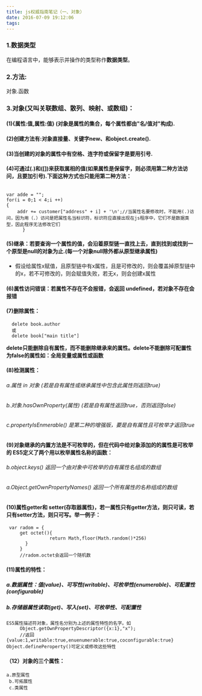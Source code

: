 ```yaml
---
title: js权威指南笔记（一、对象）
date: 2016-07-09 19:12:06
tags:
---
```

### 1.数据类型
在编程语言中，能够表示并操作的类型称作**数据类型**。  
### 2.方法:  
对象.函数
### 3.对象(又叫关联数组、散列、映射、或数组)：

####  (1){属性:值,属性:值} (对象是属性的集合，每个属性都由"名/值对"构成).   
#### (2)创建方法有:对象直接量、关键字new、和object.create().
####  (3)当创建的对象的属性中有空格、连字符或保留字是要用引号.
#### (4)可通过(.)和([])来获取属相的值(如果属性是保留字，则必须用第二种方法访问，且要加引号).下面这种方式也只能用第二种方法：
```  

var adde = "";
for(i = 0;1 < 4;i ++)
{
    addr += customer["address" + i] + '\n';//当属性名要修改时，不能用(.)访问，因为用（.）访问是把属性名当标识符，标识符应直接出现在js程序中，它们不是数据类型，因此程序无法修改它们
      }  

```
#### (5)继承：若要查询一个属性的值，会沿着原型链一直找上去，直到找到或找到一个原型是null的对象为止.(每一个对象null除外都从原型继承属性)
* 假设给属性x赋值，且原型链中有x属性，且是可修改的，则会覆盖掉原型链中的x，若不可修改的，则会赋值失败，若无x，则会创建x属性
####  (6)属性访问错误：若属性不存在不会报错，会返回 undefined，若对象不存在会报错
####  (7)删除属性：
```
  delete book.author
  或
  delete book["main title"]
  ```
 **delete只能删除自有属性，而不能删除继承来的属性。delete不能删除可配置性为false的属性如：全局变量或属性或函数**
 ####  (8)检测属性：  
 ######  a.属性 in 对象   (若是自有属性或继承属性中包含此属性则返回true)  
 ######  b.对象.hasOwnProperty(属性) (若是自有属性返回true，否则返回false)
 ######  c.propertyIsEnmerable()  是第二种的增强版，要是自有属性且可枚举才返回true
 ####  (9)对象继承的内置方法是不可枚举的，但在代码中给对象添加的的属性是可枚举的 ES5定义了两个用以枚举属性名称的函数：  
 ######  b.object.keys()  返回一个由对象中可枚举的自有属性名组成的数组
 ######  a.Object.getOwnPropertyNames()  返回一个所有属性的名称组成的数组
 ####  (10)属性getter和 setter(存取器属性)，若一属性只有getter方法，则只可读，若只有setter方法，则只可写。举一例子：
 ```
  var radom = {
      get octet(){
                 return Math,floor(Math.random()*256)
        }
      }
      //radom.octet会返回一个随机数
```
####   (11)属性的特性：
#####  a.数据属性：值(value)、可写性(writable)、可枚举性(enumerable)、可配置性(configurable)
#####  b.存储器属性读取(get)、写入(set)、可枚举性、可配置性
    ES5属性描述符对象，属性名分别为上述的属性特性的名字。如
         Object.getOwnPropertyDescriptor({x:1},"x");
         //返回{value:1,writable:true,enuenumerable:true,coconfigurable:true}
    Object.definePeroperty()可定义或修改这些特性
####  （12）对象的三个属性：
    a.原型属性
     b.可拓展性
     c.类属性
